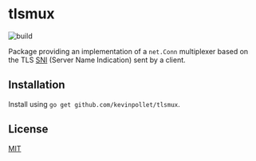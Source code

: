 # tlsmux

![build](https://github.com/kevinpollet/tlsmux/actions/workflows/main.yml/badge.svg)

Package providing an implementation of a `net.Conn` multiplexer based on the TLS [SNI](https://www.cloudflare.com/learning/ssl/what-is-sni/) (Server Name Indication) sent by a client.

## Installation

Install using `go get github.com/kevinpollet/tlsmux`.

## License

[MIT](./LICENSE.md)
